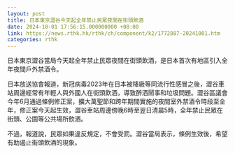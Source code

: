 ```yaml
---
layout: post
title: 日本東京澀谷今天起全年禁止民眾夜間在街頭飲酒
date: 2024-10-01 17:56:15.000000000 +08:00
link: https://news.rthk.hk/rthk/ch/component/k2/1772887-20241001.htm
categories: rthk
---
```


日本東京澀谷當局今天起全年禁止民眾夜間在街頭飲酒，是日本首次有地區引入全年夜間戶外禁酒令。

日本放送協會報道，新冠病毒2023年在日本被降級等同流行性感冒之後，澀谷車站周邊經常有年輕人與外國人在街頭飲酒，導致醉酒鬧事和垃圾問題。澀谷區議會今年6月通過條例修正案，擴大萬聖節和跨年期間實施的夜間室外禁酒令時段至全年，修正案今天起生效，澀谷車站周邊傍晚6時至翌日清晨5時，全年禁止民眾在街頭、公園等公共場所飲酒。

不過，報道說，民眾如果違反規定，不會受罰。澀谷當局表示，條例生效後，希望有助遏止街頭飲酒的現象。
